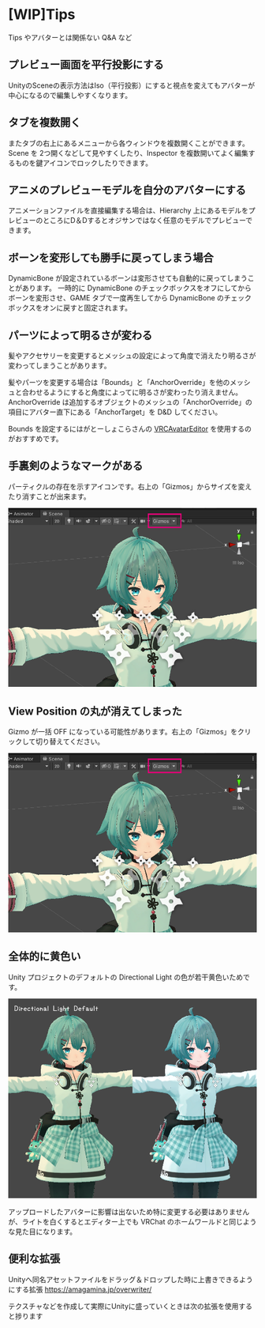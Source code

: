 # [WIP]Tips

Tips やアバターとは関係ない Q&A など

##  プレビュー画面を平行投影にする

UnityのSceneの表示方法はIso（平行投影）にすると視点を変えてもアバターが中心になるので編集しやすくなります。

## タブを複数開く

またタブの右上にあるメニューから各ウィンドウを複数開くことができます。
Scene を 2つ開くなどして見やすくしたり、Inspector を複数開いてよく編集するものを鍵アイコンでロックしたりできます。

##  アニメのプレビューモデルを自分のアバターにする

アニメーションファイルを直接編集する場合は、Hierarchy 上にあるモデルをプレビューのところにD＆Dするとオジサンではなく任意のモデルでプレビューできます。

## ボーンを変形しても勝手に戻ってしまう場合

DynamicBone が設定されているボーンは変形させても自動的に戻ってしまうことがあります。
一時的に DynamicBone のチェックボックスをオフにしてからボーンを変形させ、GAME タブで一度再生してから DynamicBone のチェックボックスをオンに戻すと固定されます。

## パーツによって明るさが変わる

髪やアクセサリーを変更するとメッシュの設定によって角度で消えたり明るさが変わってしまうことがあります。

髪やパーツを変更する場合は「Bounds」と「AnchorOverride」を他のメッシュと合わせるようにすると角度によってに明るさが変わったり消えません。AnchorOverride は追加するオブジェクトのメッシュの「AnchorOverride」の項目にアバター直下にある「AnchorTarget」を D&D してください。

Bounds を設定するにはがとーしょこらさんの [VRCAvatarEditor](https://booth.pm/ja/items/1258744) を使用するのがおすすめです。

## 手裏剣のようなマークがある

パーティクルの存在を示すアイコンです。右上の「Gizmos」からサイズを変えたり消すことが出来ます。

![](../images/tips/gizmos.png ':class=ss :size=500')

## View Position の丸が消えてしまった

Gizmo が一括 OFF になっている可能性があります。右上の「Gizmos」をクリックして切り替えてください。

![](../images/tips/gizmos.png ':class=ss :size=500')

## 全体的に黄色い

Unity プロジェクトのデフォルトの Directional Light の色が若干黄色いためです。

![](../images/tips/DirectionalLight.png ':class=ss :size=500')

アップロードしたアバターに影響は出ないため特に変更する必要はありませんが、ライトを白くするとエディター上でも VRChat のホームワールドと同じような見た目になります。

## 便利な拡張

Unityへ同名アセットファイルをドラッグ＆ドロップした時に上書きできるようにする拡張
https://amagamina.jp/overwriter/

テクスチャなどを作成して実際にUnityに盛っていくときは次の拡張を使用すると捗ります
